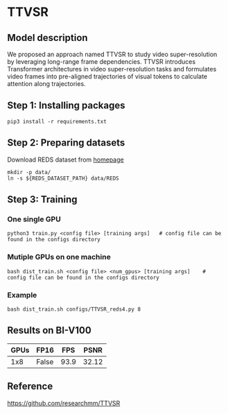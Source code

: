 # TTVSR

## Model description

We proposed an approach named TTVSR to study video super-resolution by leveraging long-range frame dependencies. TTVSR introduces Transformer architectures in video super-resolution tasks and formulates video frames into pre-aligned trajectories of visual tokens to calculate attention along trajectories.


## Step 1: Installing packages

```shell
pip3 install -r requirements.txt
```

## Step 2: Preparing datasets

Download REDS dataset from [homepage](https://seungjunnah.github.io/Datasets/reds.html)
```shell
mkdir -p data/
ln -s ${REDS_DATASET_PATH} data/REDS
```

## Step 3: Training

### One single GPU
```shell
python3 train.py <config file> [training args]   # config file can be found in the configs directory
```

### Mutiple GPUs on one machine
```shell
bash dist_train.sh <config file> <num_gpus> [training args]    # config file can be found in the configs directory 
```
### Example

```shell
bash dist_train.sh configs/TTVSR_reds4.py 8
```

## Results on BI-V100

| GPUs | FP16  | FPS  | PSNR |
|------|-------| ---- | ---- |
| 1x8  | False | 93.9 | 32.12 |


## Reference
https://github.com/researchmm/TTVSR
